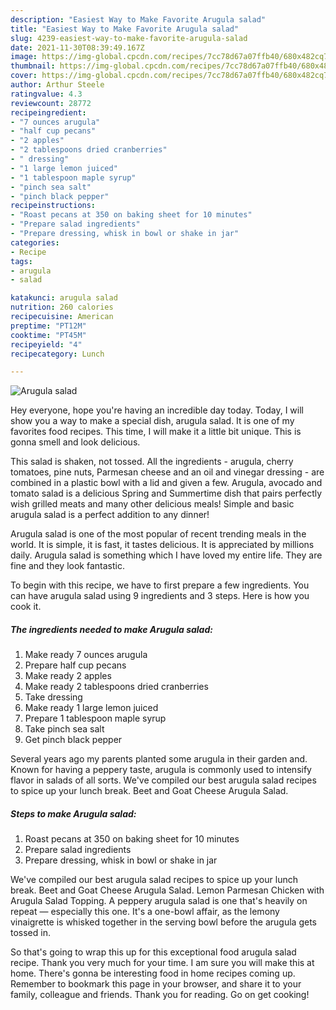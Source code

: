 ```yaml
---
description: "Easiest Way to Make Favorite Arugula salad"
title: "Easiest Way to Make Favorite Arugula salad"
slug: 4239-easiest-way-to-make-favorite-arugula-salad
date: 2021-11-30T08:39:49.167Z
image: https://img-global.cpcdn.com/recipes/7cc78d67a07ffb40/680x482cq70/arugula-salad-recipe-main-photo.jpg
thumbnail: https://img-global.cpcdn.com/recipes/7cc78d67a07ffb40/680x482cq70/arugula-salad-recipe-main-photo.jpg
cover: https://img-global.cpcdn.com/recipes/7cc78d67a07ffb40/680x482cq70/arugula-salad-recipe-main-photo.jpg
author: Arthur Steele
ratingvalue: 4.3
reviewcount: 28772
recipeingredient:
- "7 ounces arugula"
- "half cup pecans"
- "2 apples"
- "2 tablespoons dried cranberries"
- " dressing"
- "1 large lemon juiced"
- "1 tablespoon maple syrup"
- "pinch sea salt"
- "pinch black pepper"
recipeinstructions:
- "Roast pecans at 350 on baking sheet for 10 minutes"
- "Prepare salad ingredients"
- "Prepare dressing, whisk in bowl or shake in jar"
categories:
- Recipe
tags:
- arugula
- salad

katakunci: arugula salad 
nutrition: 260 calories
recipecuisine: American
preptime: "PT12M"
cooktime: "PT45M"
recipeyield: "4"
recipecategory: Lunch

---
```



![Arugula salad](https://img-global.cpcdn.com/recipes/7cc78d67a07ffb40/680x482cq70/arugula-salad-recipe-main-photo.jpg)

Hey everyone, hope you're having an incredible day today. Today, I will show you a way to make a special dish, arugula salad. It is one of my favorites food recipes. This time, I will make it a little bit unique. This is gonna smell and look delicious.

This salad is shaken, not tossed. All the ingredients - arugula, cherry tomatoes, pine nuts, Parmesan cheese and an oil and vinegar dressing - are combined in a plastic bowl with a lid and given a few. Arugula, avocado and tomato salad is a delicious Spring and Summertime dish that pairs perfectly wish grilled meats and many other delicious meals! Simple and basic arugula salad is a perfect addition to any dinner!

Arugula salad is one of the most popular of recent trending meals in the world. It is simple, it is fast, it tastes delicious. It is appreciated by millions daily. Arugula salad is something which I have loved my entire life. They are fine and they look fantastic.


To begin with this recipe, we have to first prepare a few ingredients. You can have arugula salad using 9 ingredients and 3 steps. Here is how you cook it.

<!--inarticleads1-->

##### The ingredients needed to make Arugula salad:

1. Make ready 7 ounces arugula
1. Prepare half cup pecans
1. Make ready 2 apples
1. Make ready 2 tablespoons dried cranberries
1. Take  dressing
1. Make ready 1 large lemon juiced
1. Prepare 1 tablespoon maple syrup
1. Take pinch sea salt
1. Get pinch black pepper


Several years ago my parents planted some arugula in their garden and. Known for having a peppery taste, arugula is commonly used to intensify flavor in salads of all sorts. We&#39;ve compiled our best arugula salad recipes to spice up your lunch break. Beet and Goat Cheese Arugula Salad. 

<!--inarticleads2-->

##### Steps to make Arugula salad:

1. Roast pecans at 350 on baking sheet for 10 minutes
1. Prepare salad ingredients
1. Prepare dressing, whisk in bowl or shake in jar


We&#39;ve compiled our best arugula salad recipes to spice up your lunch break. Beet and Goat Cheese Arugula Salad. Lemon Parmesan Chicken with Arugula Salad Topping. A peppery arugula salad is one that&#39;s heavily on repeat — especially this one. It&#39;s a one-bowl affair, as the lemony vinaigrette is whisked together in the serving bowl before the arugula gets tossed in. 

So that's going to wrap this up for this exceptional food arugula salad recipe. Thank you very much for your time. I am sure you will make this at home. There's gonna be interesting food in home recipes coming up. Remember to bookmark this page in your browser, and share it to your family, colleague and friends. Thank you for reading. Go on get cooking!
